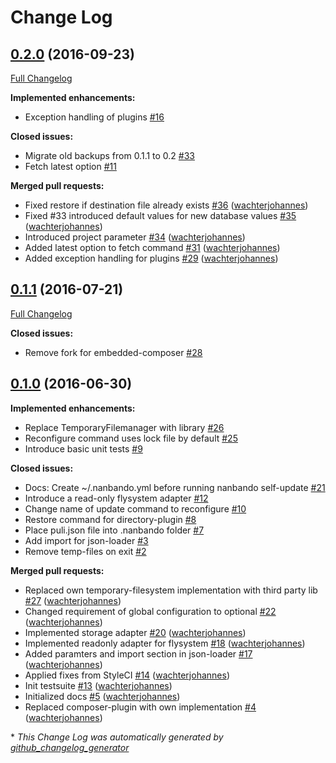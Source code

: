 # Change Log

## [0.2.0](https://github.com/nanbando/core/tree/0.2.0) (2016-09-23)
[Full Changelog](https://github.com/nanbando/core/compare/0.1.1...0.2.0)

**Implemented enhancements:**

- Exception handling of plugins [\#16](https://github.com/nanbando/core/issues/16)

**Closed issues:**

- Migrate old backups from 0.1.1 to 0.2 [\#33](https://github.com/nanbando/core/issues/33)
- Fetch latest option [\#11](https://github.com/nanbando/core/issues/11)

**Merged pull requests:**

- Fixed restore if destination file already exists [\#36](https://github.com/nanbando/core/pull/36) ([wachterjohannes](https://github.com/wachterjohannes))
- Fixed \#33 introduced default values for new database values [\#35](https://github.com/nanbando/core/pull/35) ([wachterjohannes](https://github.com/wachterjohannes))
- Introduced project parameter [\#34](https://github.com/nanbando/core/pull/34) ([wachterjohannes](https://github.com/wachterjohannes))
- Added latest option to fetch command [\#31](https://github.com/nanbando/core/pull/31) ([wachterjohannes](https://github.com/wachterjohannes))
- Added exception handling for plugins [\#29](https://github.com/nanbando/core/pull/29) ([wachterjohannes](https://github.com/wachterjohannes))

## [0.1.1](https://github.com/nanbando/core/tree/0.1.1) (2016-07-21)
[Full Changelog](https://github.com/nanbando/core/compare/0.1.0...0.1.1)

**Closed issues:**

- Remove fork for embedded-composer [\#28](https://github.com/nanbando/core/issues/28)

## [0.1.0](https://github.com/nanbando/core/tree/0.1.0) (2016-06-30)
**Implemented enhancements:**

- Replace TemporaryFilemanager with library [\#26](https://github.com/nanbando/core/issues/26)
- Reconfigure command uses lock file by default [\#25](https://github.com/nanbando/core/issues/25)
- Introduce basic unit tests [\#9](https://github.com/nanbando/core/issues/9)

**Closed issues:**

- Docs: Create ~/.nanbando.yml before running nanbando self-update [\#21](https://github.com/nanbando/core/issues/21)
- Introduce a read-only flysystem adapter [\#12](https://github.com/nanbando/core/issues/12)
- Change name of update command to reconfigure [\#10](https://github.com/nanbando/core/issues/10)
- Restore command for directory-plugin [\#8](https://github.com/nanbando/core/issues/8)
- Place puli.json file into .nanbando folder [\#7](https://github.com/nanbando/core/issues/7)
- Add import for json-loader [\#3](https://github.com/nanbando/core/issues/3)
- Remove temp-files on exit [\#2](https://github.com/nanbando/core/issues/2)

**Merged pull requests:**

- Replaced own temporary-filesystem implementation with third party lib [\#27](https://github.com/nanbando/core/pull/27) ([wachterjohannes](https://github.com/wachterjohannes))
- Changed requirement of global configuration to optional [\#22](https://github.com/nanbando/core/pull/22) ([wachterjohannes](https://github.com/wachterjohannes))
- Implemented storage adapter [\#20](https://github.com/nanbando/core/pull/20) ([wachterjohannes](https://github.com/wachterjohannes))
- Implemented readonly adapter for flysystem [\#18](https://github.com/nanbando/core/pull/18) ([wachterjohannes](https://github.com/wachterjohannes))
- Added paramters and import section in json-loader [\#17](https://github.com/nanbando/core/pull/17) ([wachterjohannes](https://github.com/wachterjohannes))
- Applied fixes from StyleCI [\#14](https://github.com/nanbando/core/pull/14) ([wachterjohannes](https://github.com/wachterjohannes))
- Init testsuite [\#13](https://github.com/nanbando/core/pull/13) ([wachterjohannes](https://github.com/wachterjohannes))
- Initialized docs [\#5](https://github.com/nanbando/core/pull/5) ([wachterjohannes](https://github.com/wachterjohannes))
- Replaced composer-plugin with own implementation [\#4](https://github.com/nanbando/core/pull/4) ([wachterjohannes](https://github.com/wachterjohannes))



\* *This Change Log was automatically generated by [github_changelog_generator](https://github.com/skywinder/Github-Changelog-Generator)*